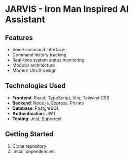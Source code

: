 # JARVIS - Iron Man Inspired AI Assistant

## Features
- Voice command interface
- Command history tracking
- Real-time system status monitoring
- Modular architecture
- Modern UI/UX design

## Technologies Used
- **Frontend**: React, TypeScript, Vite, Tailwind CSS
- **Backend**: Node.js, Express, Prisma
- **Database**: PostgreSQL
- **Authentication**: JWT
- **Testing**: Jest, Supertest

## Getting Started
1. Clone repository
2. Install dependencies: